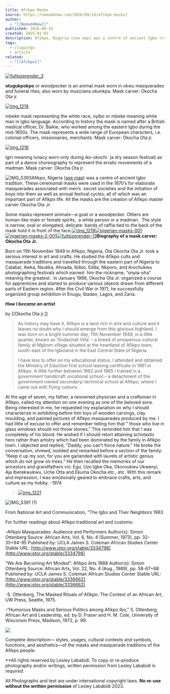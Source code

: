```yaml
---
title: Afikpo Masks
source: https://nomad4now.com/2016/09/14/afikpo-masks/
author:
  - "[[Nomad4Now]]"
published: 2016-09-14
created: 2025-01-01
description: Afikpo, Nigeria (see map) was a centre of ancient Igbo tradition. These ceremonial masks were used in the 1970's for elaborate masquerades associated with men's  secret societies and the initiation of boys into them as well as annual festival cycles; all of which was an important part of Afikpo life. All the masks are the…
tags:
  - clippings
  - article
related:
  - "[[Afikpo]]"
---
```

[![fullsizerender_3](https://nomad4now.com/wp-content/uploads/2016/09/fullsizerender_3.jpg)](https://nomad4now.com/2016/09/14/afikpo-masks/fullsizerender_3/)

**otugukpokpo** or woodpecker is an animal mask worn in okwu masquerades and funeral rites; also worn by musicians okunkpa. Mask carver: Okocha Ota jr.

[![img_1218](https://nomad4now.com/wp-content/uploads/2016/09/img_1218.jpg)](https://nomad4now.com/2016/09/14/afikpo-masks/img_1218/)

mbeke mask representing the white race, oyibo or mbeke meaning white man in Igbo language. According to history the mask is named after a British medical officer, Dr. Baikie, who worked among the eastern Igbo during the mid-1800s. The mask represents a wide range of European characters, i.e. colonial officers, missionaries, merchants. Mask carver: Okocha Ota jr.

[![img_1216](https://nomad4now.com/wp-content/uploads/2016/09/img_1216.jpg)](https://nomad4now.com/2016/09/14/afikpo-masks/img_1216-2/)

Igiri meaning lunacy worn only during iko-okochi  (a dry season festival) as part of a dance choreography to represent the erratic movements of a madman. Mask carver: Okocha Ota jr.

![IMG_5393](https://nomad4now.com/wp-content/uploads/2016/09/img_5393.jpg)Afikpo, Nigeria ([see map](https://en.wikipedia.org/wiki/Afikpo)) was a centre of ancient Igbo tradition. These ceremonial masks were used in the 1970’s for elaborate masquerades associated with men’s  secret societies and the initiation of boys into them as well as annual festival cycles; all of which was an important part of Afikpo life. All the masks are the creation of Afikpo master carver Okocha Ota Jr.

Some masks represent animals—a goat or a woodpecker. Others are human-like male or female spirits,  a white person or a madman.  The style is narrow, oval or elongated, delicate: bands of raffia tied to the back of the mask hold it in front of the face.[![img_1219](https://nomad4now.com/wp-content/uploads/2016/09/img_1219.jpg)](https://nomad4now.com/2016/09/14/afikpo-masks/img_1219/)[![nigerian-masks-001](https://nomad4now.com/wp-content/uploads/2016/09/nigerian-masks-001.jpeg)](https://nomad4now.com/2016/09/14/afikpo-masks/nigerian-masks-001/)[![nigerian-masks-2-001](https://nomad4now.com/wp-content/uploads/2016/09/nigerian-masks-2-001.jpeg)](https://nomad4now.com/2016/09/14/afikpo-masks/nigerian-masks-2-001/)[![fullsizerender-13](https://nomad4now.com/wp-content/uploads/2016/09/fullsizerender-13.jpg?w=184)](https://nomad4now.com/2016/09/14/afikpo-masks/fullsizerender-13/)**Biography of a mask carver: Okocha Ota Jr.**

Born on 11th November 1949 in Afikpo, Nigeria, Ota Okocha Ota Jr. took a serious interest in art and crafts. He studied the Afikpo cults and masquerade traditions and travelled through the eastern part of Nigeria to Calabar, Awka, Nsukka, Ahoada, Ibibio, Edda, Nkporo, and Arochukwu photographing festivals which earned  him the nickname, “onyia-oha” meaning the greatest.  In January 1966, Okocha Ota Jr. organized a course for apprentices and started to produce various objects drawn from different parts of Eastern region. After the Civil War in 1971, he successfully organized group exhibition in Enugu, Ibadan, Lagos, and Zaria.

***How I became an artist***

by [[Okocha Ota jr.]]

> As history may have it, Afikpo is a land rich in arts and culture and it leaves no doubt why I should emerge from this glorious highland. I was born on a bright summer day, 11th November 1949, in a little quarter, known as ‘Godachall Villa’ – a breed of prosperous cultural family at Mgbom village situated at the heartland of Afikpo town, south-east of the Igboland in the East Central State of Nigeria.
> 
> I have less to offer on my educational status. I attended and obtained the Ministry of Eduction first school leaving certificate in 1961 in Afikpo. A little further between 1962 and 1965 I trained in a government handicraft vocational school – a detachment of the government owned secondary/ technical school at Afikpo, where I came out with flying colours.
> 
At the age of seven, my father, a renowned physician and a craftsman in Afikpo, called my attention on one evening as one of the beloved sons. Being interested in me, he requested my explanation on why I should characterize in exhibiting before him toys of wooden carvings, clay moulding, and painted pictures of Afikpo masquerades produced by me. I had little of excuse to offer and remember telling him that ” those who live in glass windows should not throw stones.” This reminded him that I was completely of his blood. He wished if I should retort attaining scholastic hero rather than artistry which had been dominated by the family in Afikpo town. I objected and replied, “Daddy, you can’t force nature.” He broke the conversation, shrewd, nodded and remarked before a section of the family: “Keep it up my son, for you are garlanded with laurels of artistic genius which do not grow on trees.” He then recalled the memories of our ancestors and grandfathers viz: Egu, Uzo Iǵbe Oka, Okoroukwu Ukwenyi, Aja Iberekwukwu, Uche Otta and Ekuma Okocha etc., etc. With this remark and impression, I was emotionally geared to embrace crafts, arts, and culture as my hobby. -1974
> 
> [![img_1221](https://nomad4now.com/wp-content/uploads/2016/09/img_1221.jpg?w=225)](https://nomad4now.com/2016/09/14/afikpo-masks/img_1221/)

![IMG_5391 (1)](https://nomad4now.com/wp-content/uploads/2016/09/img_5391-1.jpg)

From National Art and Communication, “The Igbo and Their Neighbors 1983

For further readings about Afikpo traditional art and customs:

\-Afikpo Masquerades: Audience and Performers Author(s): Simon Ottenberg Source: African Arts, Vol. 6, No. 4 (Summer, 1973), pp. 32-35+94-95 Published by: UCLA James S. Coleman African Studies Center Stable URL: [http://www.jstor.org/stable/3334798](http://www.jstor.org/stable/3334798)

“We Are Becoming Art Minded”: Afikpo Arts 1988 Author(s): Simon Ottenberg Source: African Arts, Vol. 22, No. 4 (Aug., 1989), pp. 58-67+88 Published by: UCLA James S. Coleman African Studies Center Stable URL: [http://www.jstor.org/stable/3336662](http://www.jstor.org/stable/3336662)

\-S. Ottenberg, The Masked Rituals of Afikpo: The Context of an African Art, UW Press, Seattle, 1975.

\-“Humorous Masks and Serious Politics among Afikpo Ibo,” S. Ottenberg, African Art and Leadership, ed. by D. Fraser and H. M. Cole, University of Wisconsin Press, Madison, 1972, p. 99.

![](https://nomad4now.com/wp-content/uploads/2023/11/img_1173.jpeg?w=466)

Complete description— styles, usages, cultural contexts and symbols, functions, and aesthetics—of the masks and masquerade traditions of the Afikpo people.

\*\*All rights reserved by Lesley Lababidi. To copy or re-produce photography and/or writings, written permission from Lesley Lababidi is required.

All Photographs and text are under international copyright laws. **No re-use** **without the written permission** of Lesley Lababidi 2023.